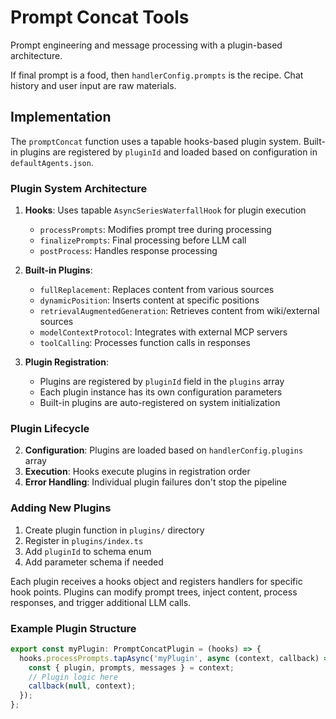 # Prompt Concat Tools

Prompt engineering and message processing with a plugin-based architecture.

If final prompt is a food, then `handlerConfig.prompts` is the recipe. Chat history and user input are raw materials.

## Implementation

The `promptConcat` function uses a tapable hooks-based plugin system. Built-in plugins are registered by `pluginId` and loaded based on configuration in `defaultAgents.json`.

### Plugin System Architecture

1. **Hooks**: Uses tapable `AsyncSeriesWaterfallHook` for plugin execution
   - `processPrompts`: Modifies prompt tree during processing
   - `finalizePrompts`: Final processing before LLM call
   - `postProcess`: Handles response processing

2. **Built-in Plugins**:
   - `fullReplacement`: Replaces content from various sources
   - `dynamicPosition`: Inserts content at specific positions
   - `retrievalAugmentedGeneration`: Retrieves content from wiki/external sources
   - `modelContextProtocol`: Integrates with external MCP servers
   - `toolCalling`: Processes function calls in responses

3. **Plugin Registration**:
   - Plugins are registered by `pluginId` field in the `plugins` array
   - Each plugin instance has its own configuration parameters
   - Built-in plugins are auto-registered on system initialization

### Plugin Lifecycle

2. **Configuration**: Plugins are loaded based on `handlerConfig.plugins` array
3. **Execution**: Hooks execute plugins in registration order
4. **Error Handling**: Individual plugin failures don't stop the pipeline

### Adding New Plugins

1. Create plugin function in `plugins/` directory
2. Register in `plugins/index.ts`
3. Add `pluginId` to schema enum
4. Add parameter schema if needed

Each plugin receives a hooks object and registers handlers for specific hook points. Plugins can modify prompt trees, inject content, process responses, and trigger additional LLM calls.

### Example Plugin Structure

```typescript
export const myPlugin: PromptConcatPlugin = (hooks) => {
  hooks.processPrompts.tapAsync('myPlugin', async (context, callback) => {
    const { plugin, prompts, messages } = context;
    // Plugin logic here
    callback(null, context);
  });
};
```
